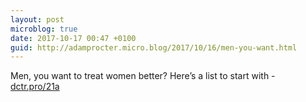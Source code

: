 ```yaml
---
layout: post
microblog: true
date: 2017-10-17 00:47 +0100
guid: http://adamprocter.micro.blog/2017/10/16/men-you-want.html
---
```

Men, you want to treat women better? Here’s a list to start with - [dctr.pro/21a](http://dctr.pro/21a)
